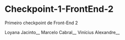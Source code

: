 # Checkpoint-1-FrontEnd-2
 Primeiro checkpoint de Front-End 2

Loyana Jacinto__
Marcelo Cabral__
Vinícius Alexandre__
